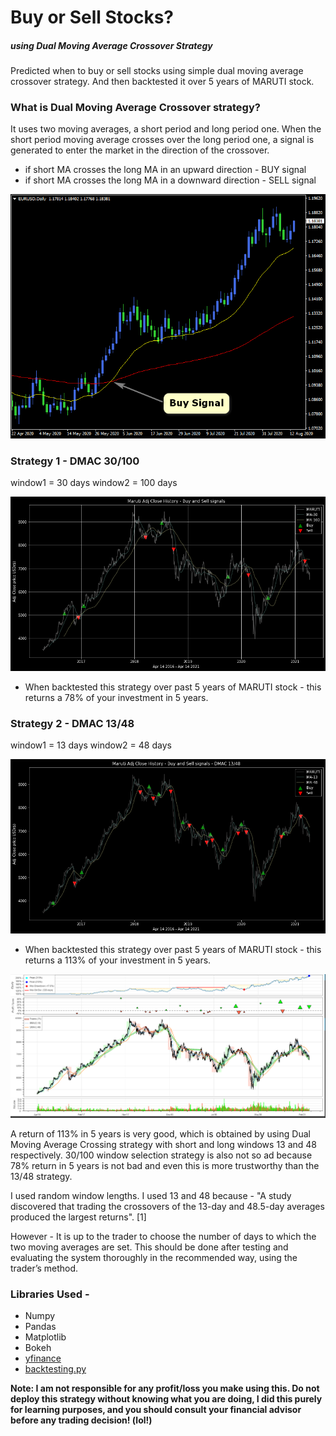 # Buy or Sell Stocks?
##### using Dual Moving Average Crossover Strategy

Predicted when to buy or sell stocks using simple dual moving average crossover strategy. And then backtested it over 5 years of MARUTI stock.


### What is Dual Moving Average Crossover strategy?
It uses two moving averages, a short period and long period one. When the short period moving average crosses over the long period one, a signal is generated to enter the market in the direction of the crossover.
- if short MA crosses the long MA in an upward direction - BUY signal
- if short MA crosses the long MA in a downward direction - SELL signal

![DMAC](img/dmac.png)


### Strategy 1 - DMAC 30/100

window1 = 30 days
window2 = 100 days

![](img/sig30100.png)


- When backtested this strategy over past 5 years of MARUTI stock - this returns a 78% of your investment in 5 years.


### Strategy 2 - DMAC 13/48

window1 = 13 days
window2 = 48 days

![](img/sig1348.png)


- When backtested this strategy over past 5 years of MARUTI stock - this returns a 113% of your investment in 5 years.

![](img/bokeh1348.png)


A return of 113% in 5 years is very good, which is obtained by using Dual Moving Average Crossing strategy with short and long windows 13 and 48 respectively. 30/100 window selection strategy is also not so ad because 78% return in 5 years is not bad and even this is more trustworthy than the 13/48 strategy.

I used random window lengths. I used 13 and 48 because - "A study discovered that trading the crossovers of the 13-day and 48.5-day averages produced the largest returns". [1]

However - It is up to the trader to choose the number of days to which the two moving averages are set. This should be done after testing and evaluating the system thoroughly in the recommended way, using the trader’s method.

### Libraries Used - 
- Numpy
- Pandas
- Matplotlib
- Bokeh
- [yfinance](https://github.com/ranaroussi/yfinance) 
- [backtesting.py](https://kernc.github.io/backtesting.py/)


**Note: I am not responsible for any profit/loss you make using this. Do not deploy this strategy without knowing what you are doing, I did this purely for learning purposes, and you should consult your financial advisor before any trading decision! (lol!)**
